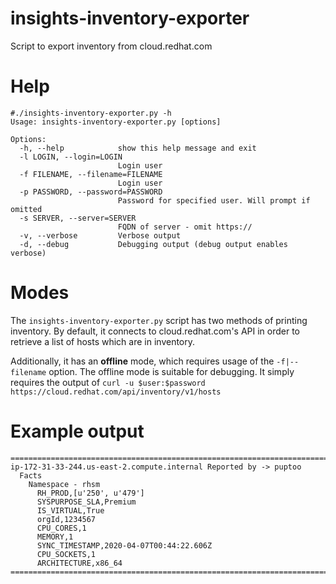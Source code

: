 # insights-inventory-exporter
Script to export inventory from cloud.redhat.com


# Help
~~~
#./insights-inventory-exporter.py -h
Usage: insights-inventory-exporter.py [options]

Options:
  -h, --help            show this help message and exit
  -l LOGIN, --login=LOGIN
                        Login user
  -f FILENAME, --filename=FILENAME
                        Login user
  -p PASSWORD, --password=PASSWORD
                        Password for specified user. Will prompt if omitted
  -s SERVER, --server=SERVER
                        FQDN of server - omit https://
  -v, --verbose         Verbose output
  -d, --debug           Debugging output (debug output enables verbose)
~~~

# Modes

The `insights-inventory-exporter.py` script has two methods of printing inventory.
By default, it connects to cloud.redhat.com's API in order to retrieve a list of
hosts which are in inventory.

Additionally, it has an **offline** mode, which requires usage of the `-f|--filename`
option. The offline mode is suitable for debugging. It simply requires the output of
`curl -u $user:$password https://cloud.redhat.com/api/inventory/v1/hosts`

# Example output
~~~
================================================================================
ip-172-31-33-244.us-east-2.compute.internal Reported by -> puptoo
  Facts
    Namespace - rhsm
      RH_PROD,[u'250', u'479']
      SYSPURPOSE_SLA,Premium
      IS_VIRTUAL,True
      orgId,1234567
      CPU_CORES,1
      MEMORY,1
      SYNC_TIMESTAMP,2020-04-07T00:44:22.606Z
      CPU_SOCKETS,1
      ARCHITECTURE,x86_64
================================================================================
~~~
